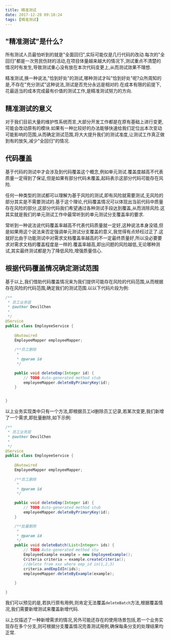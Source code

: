 ```yaml
---
title: 精准测试
date: 2017-12-28 09:18:24
tags: [精准测试]
---
```


## "精准测试"是什么?

所有测试人员最怕听到的就是"全面回归",实际可能仅是几行代码的改动.每次的"全回归"都是一次劳民伤财的活动,在项目体量越来越大的情况下,测试重点不清楚的情况时有发生,导致测试重心没有放在本次代码变更上,从而测试效果不理想.

精准测试,换一种说法,"恰到好处"的测试,哪种测试才叫"恰到好处"呢?众所周知的是,不存在"充分测试"这种说法,测试是否充分永远是相对的.在成本有限的前提下,花最适当的成本完成最有价值的测试工作,是精准测试努力的方向.

## 精准测试的意义

对于我们目前大量的维护性系统而言,大部分开发工作都是在原有基础上进行变更,可能会改动原有的模块.如果有一种比较好的办法能够快速给我们定位出本次变动可能影响的范围,从而确定测试范围,将大大提升我们的测试准度,让测试工作真正做到有的放矢,减少"全回归"的情况.

## 代码覆盖

基于代码的测试中才会涉及到代码覆盖这个概念,例如单元测试.覆盖度越高不代表质量一定得到了保证,但是如果有部分代码未覆盖,起码表示这部分代码可能存在风险.

<!-- more -->
任何一种类型的测试都可以理解为基于风险的测试,即有风险就需要测试,无风险的部分其实是不需要测试的.基于这个理论,代码覆盖情况可以体现出当前代码中质量存在风险的部分,这部分代码我们希望通过各种测试手段达到覆盖,从而消除风险.这其实就是我们的单元测试工作中最常听到的单元测试分支覆盖率的要求.

常听到一种说法说代码覆盖率越高不代表代码质量就一定好,这种说法本身没错,但是如果用这个说法来否定强调单元测试分支覆盖的意义,我觉得有点矫枉过正了.这就好比由于功能测试中对需求文档覆盖率越高的不一定最终质量好,所以没必要要求对需求文档的覆盖程度是一样的.覆盖率越高,即出问题的风险越低,无论哪种测试,其实最终测试都是为了降低风险,增强质量信心.

## 根据代码覆盖情况确定测试范围

基于以上,我们借助代码覆盖情况来为我们提供可能存在风险的代码范围,从而根据存在风险的代码范围,确定我们的测试范围.以以下代码片段为例:

```java
/**
 * 员工业务层
 * @author DevilChen
 *
 */
@Service
public class EmployeeService {
	
	@Autowired
	EmployeeMapper employeeMapper;
	
	/**员工删除
	 * 
	 * @param id
	 */

	public void deleteEmp(Integer id) {
		// TODO Auto-generated method stub
		employeeMapper.deleteByPrimaryKey(id);
	}


}
```

以上业务实现类中只有一个方法,即根据员工id删除员工记录,若某次变更,我们新增了一个需求,即批量删除,如下示例:

```java
/**
 * 员工业务层
 * @author DevilChen
 *
 */
@Service
public class EmployeeService {
	
	@Autowired
	EmployeeMapper employeeMapper;
	
	/**员工删除
	 * 
	 * @param id
	 */

	public void deleteEmp(Integer id) {
		// TODO Auto-generated method stub
		employeeMapper.deleteByPrimaryKey(id);
	}

    /**批量删除
	 * 
	 * @param id
	 */
    public void deleteBatch(List<Integer> ids) {
		// TODO Auto-generated method stu
		EmployeeExample example = new EmployeeExample();
		Criteria criteria = example.createCriteria();
		//delete from xxx where emp_id in(1,2,3) 
		criteria.andEmpIdIn(ids);
		employeeMapper.deleteByExample(example);
		
	}

}
```

我们可以预见的是,若执行原有用例,则肯定无法覆盖`deleteBatch`方法,根据覆盖情况,我们需要新增测试来覆盖新增代码.

以上仅描述了一种新增需求的情况,另外可能还存在的使用场景包括,若一个业务实现存在多个分支,则可根据分支覆盖情况完善测试用例,确保每条分支的处理结果均正常.




